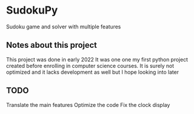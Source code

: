 # SudokuPy
 Sudoku game and solver with multiple features
 
## Notes about this project

This project was done in early 2022
It was one one my first python project created before enrolling in computer science courses.
It is surely not optimized and it lacks development as well but I hope looking into later

## TODO

Translate the main features
Optimize the code
Fix the clock display
